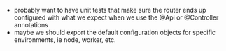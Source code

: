 - probably want to have unit tests that make sure the router ends up configured with what we expect when we use the @Api or @Controller annotations
- maybe we should export the default configuration objects for specific environments, ie node, worker, etc.
